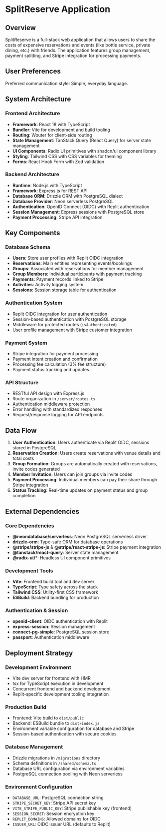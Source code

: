 # SplitReserve Application

## Overview

SplitReserve is a full-stack web application that allows users to share the costs of expensive reservations and events (like bottle service, private dining, etc.) with friends. The application features group management, payment splitting, and Stripe integration for processing payments.

## User Preferences

Preferred communication style: Simple, everyday language.

## System Architecture

### Frontend Architecture
- **Framework**: React 18 with TypeScript
- **Bundler**: Vite for development and build tooling
- **Routing**: Wouter for client-side routing
- **State Management**: TanStack Query (React Query) for server state management
- **UI Components**: Radix UI primitives with shadcn/ui component library
- **Styling**: Tailwind CSS with CSS variables for theming
- **Forms**: React Hook Form with Zod validation

### Backend Architecture
- **Runtime**: Node.js with TypeScript
- **Framework**: Express.js for REST API
- **Database ORM**: Drizzle ORM with PostgreSQL dialect
- **Database Provider**: Neon serverless PostgreSQL
- **Authentication**: OpenID Connect (OIDC) with Replit authentication
- **Session Management**: Express sessions with PostgreSQL store
- **Payment Processing**: Stripe API integration

## Key Components

### Database Schema
- **Users**: Store user profiles with Replit OIDC integration
- **Reservations**: Main entities representing events/bookings
- **Groups**: Associated with reservations for member management
- **Group Members**: Individual participants with payment tracking
- **Payments**: Payment records linked to Stripe
- **Activities**: Activity logging system
- **Sessions**: Session storage table for authentication

### Authentication System
- Replit OIDC integration for user authentication
- Session-based authentication with PostgreSQL storage
- Middleware for protected routes (`isAuthenticated`)
- User profile management with Stripe customer integration

### Payment System
- Stripe integration for payment processing
- Payment intent creation and confirmation
- Processing fee calculation (3% fee structure)
- Payment status tracking and updates

### API Structure
- RESTful API design with Express.js
- Route organization in `/server/routes.ts`
- Authentication middleware protection
- Error handling with standardized responses
- Request/response logging for API endpoints

## Data Flow

1. **User Authentication**: Users authenticate via Replit OIDC, sessions stored in PostgreSQL
2. **Reservation Creation**: Users create reservations with venue details and total costs
3. **Group Formation**: Groups are automatically created with reservations, invite codes generated
4. **Member Invitation**: Users can join groups via invite codes
5. **Payment Processing**: Individual members can pay their share through Stripe integration
6. **Status Tracking**: Real-time updates on payment status and group completion

## External Dependencies

### Core Dependencies
- **@neondatabase/serverless**: Neon PostgreSQL serverless driver
- **drizzle-orm**: Type-safe ORM for database operations
- **@stripe/stripe-js** & **@stripe/react-stripe-js**: Stripe payment integration
- **@tanstack/react-query**: Server state management
- **@radix-ui/***: Headless UI component primitives

### Development Tools
- **Vite**: Frontend build tool and dev server
- **TypeScript**: Type safety across the stack
- **Tailwind CSS**: Utility-first CSS framework
- **ESBuild**: Backend bundling for production

### Authentication & Session
- **openid-client**: OIDC authentication with Replit
- **express-session**: Session management
- **connect-pg-simple**: PostgreSQL session store
- **passport**: Authentication middleware

## Deployment Strategy

### Development Environment
- Vite dev server for frontend with HMR
- tsx for TypeScript execution in development
- Concurrent frontend and backend development
- Replit-specific development tooling integration

### Production Build
- Frontend: Vite build to `dist/public`
- Backend: ESBuild bundle to `dist/index.js`
- Environment variable configuration for database and Stripe
- Session-based authentication with secure cookies

### Database Management
- Drizzle migrations in `/migrations` directory
- Schema definitions in `/shared/schema.ts`
- Database URL configuration via environment variables
- PostgreSQL connection pooling with Neon serverless

### Environment Configuration
- `DATABASE_URL`: PostgreSQL connection string
- `STRIPE_SECRET_KEY`: Stripe API secret key
- `VITE_STRIPE_PUBLIC_KEY`: Stripe publishable key (frontend)
- `SESSION_SECRET`: Session encryption key
- `REPLIT_DOMAINS`: Allowed domains for OIDC
- `ISSUER_URL`: OIDC issuer URL (defaults to Replit)